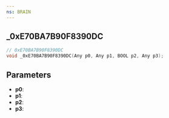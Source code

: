 ```yaml
---
ns: BRAIN
---
```

## _0xE70BA7B90F8390DC

```c
// 0xE70BA7B90F8390DC
void _0xE70BA7B90F8390DC(Any p0, Any p1, BOOL p2, Any p3);
```


## Parameters
* **p0**: 
* **p1**: 
* **p2**: 
* **p3**: 

